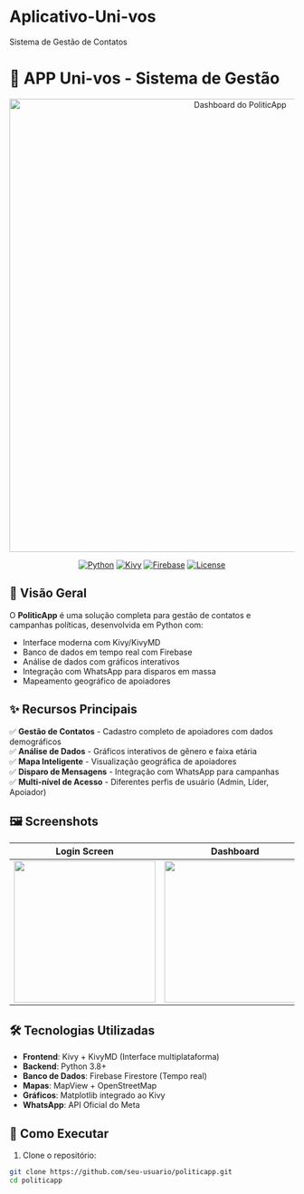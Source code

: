 # Aplicativo-Uni-vos
Sistema de Gestão de Contatos

# 🚀 APP Uni-vos - Sistema de Gestão

<div align="center">
  <img src="docs/screenshots/dashboard.png" width="800" alt="Dashboard do PoliticApp">
  
  [![Python](https://img.shields.io/badge/Python-3.8+-blue.svg)](https://python.org)
  [![Kivy](https://img.shields.io/badge/Kivy-2.1+-green.svg)](https://kivy.org)
  [![Firebase](https://img.shields.io/badge/Firebase-Admin-orange.svg)](https://firebase.google.com)
  [![License](https://img.shields.io/badge/License-MIT-purple.svg)](LICENSE)
</div>

## 📌 Visão Geral

O **PoliticApp** é uma solução completa para gestão de contatos e campanhas políticas, desenvolvida em Python com:

- Interface moderna com Kivy/KivyMD
- Banco de dados em tempo real com Firebase
- Análise de dados com gráficos interativos
- Integração com WhatsApp para disparos em massa
- Mapeamento geográfico de apoiadores

## ✨ Recursos Principais

✅ **Gestão de Contatos** - Cadastro completo de apoiadores com dados demográficos  
✅ **Análise de Dados** - Gráficos interativos de gênero e faixa etária  
✅ **Mapa Inteligente** - Visualização geográfica de apoiadores  
✅ **Disparo de Mensagens** - Integração com WhatsApp para campanhas  
✅ **Multi-nível de Acesso** - Diferentes perfis de usuário (Admin, Líder, Apoiador)  

## 🖼️ Screenshots

| Login Screen | Dashboard | Mapa de Apoiadores |
|--------------|-----------|---------------------|
| <img src="docs/screenshots/login.png" width="250"> | <img src="docs/screenshots/home.png" width="250"> | <img src="docs/screenshots/mapa.png" width="250"> |

## 🛠️ Tecnologias Utilizadas

- **Frontend**: Kivy + KivyMD (Interface multiplataforma)
- **Backend**: Python 3.8+
- **Banco de Dados**: Firebase Firestore (Tempo real)
- **Mapas**: MapView + OpenStreetMap
- **Gráficos**: Matplotlib integrado ao Kivy
- **WhatsApp**: API Oficial do Meta

## 🚀 Como Executar

1. Clone o repositório:
```bash
git clone https://github.com/seu-usuario/politicapp.git
cd politicapp
